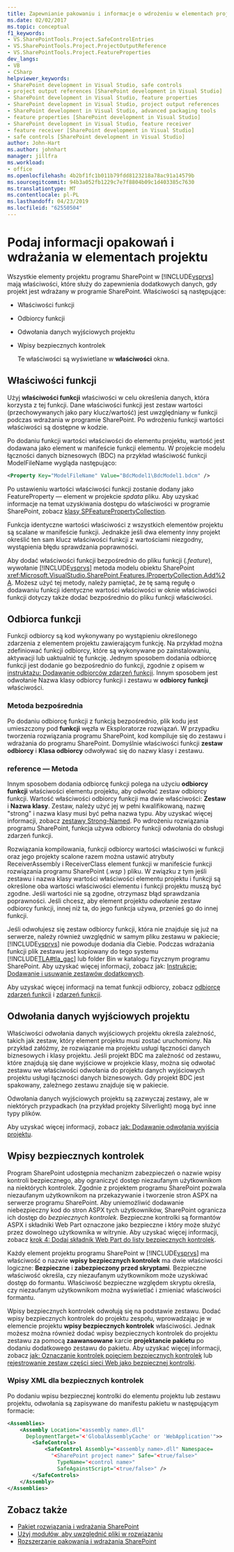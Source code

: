 ```yaml
---
title: Zapewnianie pakowaniu i informacje o wdrożeniu w elementach projektu | Dokumentacja firmy Microsoft
ms.date: 02/02/2017
ms.topic: conceptual
f1_keywords:
- VS.SharePointTools.Project.SafeControlEntries
- VS.SharePointTools.Project.ProjectOutputReference
- VS.SharePointTools.Project.FeatureProperties
dev_langs:
- VB
- CSharp
helpviewer_keywords:
- SharePoint development in Visual Studio, safe controls
- project output references [SharePoint development in Visual Studio]
- SharePoint development in Visual Studio, feature properties
- SharePoint development in Visual Studio, project output references
- SharePoint development in Visual Studio, advanced packaging tools
- feature properties [SharePoint development in Visual Studio]
- SharePoint development in Visual Studio, feature receiver
- feature receiver [SharePoint development in Visual Studio]
- safe controls [SharePoint development in Visual Studio]
author: John-Hart
ms.author: johnhart
manager: jillfra
ms.workload:
- office
ms.openlocfilehash: 4b2bf1fc1b011b79fdd8123218a78ac91a14579b
ms.sourcegitcommit: 94b3a052fb1229c7e7f8804b09c1d403385c7630
ms.translationtype: MT
ms.contentlocale: pl-PL
ms.lasthandoff: 04/23/2019
ms.locfileid: "62550504"
---
```

# <a name="provide-packaging-and-deployment-information-in-project-items"></a>Podaj informacji opakowań i wdrażania w elementach projektu
  Wszystkie elementy projektu programu SharePoint w [!INCLUDE[vsprvs](../sharepoint/includes/vsprvs-md.md)] mają właściwości, które służy do zapewnienia dodatkowych danych, gdy projekt jest wdrażany w programie SharePoint. Właściwości są następujące:

- Właściwości funkcji

- Odbiorcy funkcji

- Odwołania danych wyjściowych projektu

- Wpisy bezpiecznych kontrolek

  Te właściwości są wyświetlane w **właściwości** okna.

## <a name="feature-properties"></a>Właściwości funkcji
 Użyj **właściwości funkcji** właściwości w celu określenia danych, która korzysta z tej funkcji. Dane właściwości funkcji jest zestaw wartości (przechowywanych jako pary klucz/wartość) jest uwzględniany w funkcji podczas wdrażania w programie SharePoint. Po wdrożeniu funkcji wartości właściwości są dostępne w kodzie.

 Po dodaniu funkcji wartości właściwości do elementu projektu, wartość jest dodawana jako element w manifeście funkcji elementu. W projekcie modelu łączności danych biznesowych (BDC) na przykład właściwość funkcji ModelFileName wygląda następująco:

```xml
<Property Key="ModelFileName" Value="BdcModel1\BdcModel1.bdcm" />
```

 Po ustawieniu wartości właściwości funkcji zostanie dodany jako FeatureProperty — element w projekcie *spdata* pliku. Aby uzyskać informacje na temat uzyskiwania dostępu do właściwości w programie SharePoint, zobacz [klasy SPFeaturePropertyCollection](http://go.microsoft.com/fwlink/?LinkId=177391).

 Funkcja identyczne wartości właściwości z wszystkich elementów projektu są scalane w manifeście funkcji. Jednakże jeśli dwa elementy inny projekt określić ten sam klucz właściwości funkcji z wartościami niezgodny, wystąpienia błędu sprawdzania poprawności.

 Aby dodać właściwości funkcji bezpośrednio do pliku funkcji (*.feature*), wywołanie [!INCLUDE[vsprvs](../sharepoint/includes/vsprvs-md.md)] metoda modelu obiektu SharePoint <xref:Microsoft.VisualStudio.SharePoint.Features.IPropertyCollection.Add%2A>. Możesz użyć tej metody, należy pamiętać, że tę samą regułę o dodawaniu funkcji identyczne wartości właściwości w oknie właściwości funkcji dotyczy także dodać bezpośrednio do pliku funkcji właściwości.

## <a name="feature-receiver"></a>Odbiorca funkcji
 Funkcji odbiorcy są kod wykonywany po wystąpieniu określonego zdarzenia z elementem projektu zawierającym funkcję. Na przykład można zdefiniować funkcji odbiorcy, które są wykonywane po zainstalowaniu, aktywacji lub uaktualnić tę funkcję. Jednym sposobem dodania odbiorcę funkcji jest dodanie go bezpośrednio do funkcji, zgodnie z opisem w [instruktażu: Dodawanie odbiorców zdarzeń funkcji](../sharepoint/walkthrough-add-feature-event-receivers.md). Innym sposobem jest odwołanie Nazwa klasy odbiorcy funkcji i zestawu w **odbiorcy funkcji** właściwości.

### <a name="direct-method"></a>Metoda bezpośrednia
 Po dodaniu odbiorcę funkcji z funkcją bezpośrednio, plik kodu jest umieszczony pod **funkcji** węzła w Eksploratorze rozwiązań. W przypadku tworzenia rozwiązania programu SharePoint, kod kompiluje się do zestawu i wdrażania do programu SharePoint. Domyślnie właściwości funkcji **zestaw odbiorcy** i **Klasa odbiorcy** odwoływać się do nazwy klasy i zestawu.

### <a name="reference-method"></a>reference — Metoda
 Innym sposobem dodania odbiorcę funkcji polega na użyciu **odbiorcy funkcji** właściwości elementu projektu, aby odwołać zestaw odbiorcy funkcji. Wartość właściwości odbiorcy funkcji ma dwie właściwości: **Zestaw** i **Nazwa klasy**. Zestaw, należy użyć jej w pełni kwalifikowaną, nazwę "strong" i nazwa klasy musi być pełna nazwa typu. Aby uzyskać więcej informacji, zobacz [zestawy Strong-Named](http://go.microsoft.com/fwlink/?LinkID=169573). Po wdrożeniu rozwiązania programu SharePoint, funkcja używa odbiorcy funkcji odwołania do obsługi zdarzeń funkcji.

 Rozwiązania kompilowania, funkcji odbiorcy wartości właściwości w funkcji oraz jego projekty scalone razem można ustawić atrybuty ReceiverAssembly i ReceiverClass element funkcji w manifeście funkcji rozwiązania programu SharePoint (*.wsp* ) pliku. W związku z tym jeśli zestawu i nazwa klasy wartości właściwości elementu projektu i funkcji są określone oba wartości właściwości elementu i funkcji projektu muszą być zgodne. Jeśli wartości nie są zgodne, otrzymasz błąd sprawdzania poprawności. Jeśli chcesz, aby element projektu odwołanie zestaw odbiorcy funkcji, innej niż ta, do jego funkcja używa, przenieś go do innej funkcji.

 Jeśli odwołujesz się zestaw odbiorcy funkcji, która nie znajduje się już na serwerze, należy również uwzględnić w samym pliku zestawu w pakiecie; [!INCLUDE[vsprvs](../sharepoint/includes/vsprvs-md.md)] nie powoduje dodania dla Ciebie. Podczas wdrażania funkcji plik zestawu jest kopiowany do tego systemu [!INCLUDE[TLA#tla_gac](../sharepoint/includes/tlasharptla-gac-md.md)] lub folder Bin w katalogu fizycznym programu SharePoint. Aby uzyskać więcej informacji, zobacz jak: [Instrukcje: Dodawanie i usuwanie zestawów dodatkowych](../sharepoint/how-to-add-and-remove-additional-assemblies.md).

 Aby uzyskać więcej informacji na temat funkcji odbiorcy, zobacz [odbiorcę zdarzeń funkcji](http://go.microsoft.com/fwlink/?LinkID=169574) i [zdarzeń funkcji](http://go.microsoft.com/fwlink/?LinkID=169575).

## <a name="project-output-references"></a>Odwołania danych wyjściowych projektu
 Właściwości odwołania danych wyjściowych projektu określa zależność, takich jak zestaw, który element projektu musi zostać uruchomiony. Na przykład załóżmy, że rozwiązanie ma projektu usługi łączności danych biznesowych i klasy projektu. Jeśli projekt BDC ma zależność od zestawu, które znajdują się dane wyjściowe w projekcie klasy, można się odwołać zestawu we właściwości odwołania do projektu danych wyjściowych projektu usługi łączności danych biznesowych. Gdy projekt BDC jest spakowany, zależnego zestawu znajduje się w pakiecie.

 Odwołania danych wyjściowych projektu są zazwyczaj zestawy, ale w niektórych przypadkach (na przykład projekty Silverlight) mogą być inne typy plików.

 Aby uzyskać więcej informacji, zobacz [jak: Dodawanie odwołania wyjścia projektu](../sharepoint/how-to-add-a-project-output-reference.md).

## <a name="safe-control-entries"></a>Wpisy bezpiecznych kontrolek
 Program SharePoint udostępnia mechanizm zabezpieczeń o nazwie wpisy kontroli bezpiecznego, aby ograniczyć dostęp niezaufanym użytkownikom na niektórych kontrolek. Zgodnie z projektem programu SharePoint pozwala niezaufanym użytkownikom na przekazywanie i tworzenie stron ASPX na serwerze programu SharePoint. Aby uniemożliwić dodawanie niebezpieczny kod do stron ASPX tych użytkowników, SharePoint ogranicza ich dostęp do *bezpiecznych kontrolek*. Bezpieczne kontrolki są formantów ASPX i składniki Web Part oznaczone jako bezpieczne i który może służyć przez dowolnego użytkownika w witrynie. Aby uzyskać więcej informacji, zobacz [krok 4: Dodaj składnik Web Part do listy bezpiecznych kontrolek](http://go.microsoft.com/fwlink/?LinkID=171014).

 Każdy element projektu programu SharePoint w [!INCLUDE[vsprvs](../sharepoint/includes/vsprvs-md.md)] ma właściwość o nazwie **wpisy bezpiecznych kontrolek** ma dwie właściwości logiczne: **Bezpieczne** i **zabezpieczony przed skryptami**. Bezpieczne właściwość określa, czy niezaufanym użytkownikom może uzyskiwać dostęp do formantu. Właściwość bezpieczne względem skryptu określa, czy niezaufanym użytkownikom można wyświetlać i zmieniać właściwości formantu.

 Wpisy bezpiecznych kontrolek odwołują się na podstawie zestawu. Dodać wpisy bezpiecznych kontrolek do projektu zespołu, wprowadzając je w elemencie projektu **wpisy bezpiecznych kontrolek** właściwości. Jednak możesz można również dodać wpisy bezpiecznych kontrolek do projektu zestawu za pomocą **zaawansowane** karcie **projektancie pakietu** po dodaniu dodatkowego zestawu do pakietu. Aby uzyskać więcej informacji, zobacz [jak: Oznaczanie kontrolek pojęciem bezpiecznych kontrolek](../sharepoint/how-to-mark-controls-as-safe-controls.md) lub [rejestrowanie zestaw części sieci Web jako bezpiecznej kontrolki](http://go.microsoft.com/fwlink/?LinkID=171013).

### <a name="xml-entries-for-safe-controls"></a>Wpisy XML dla bezpiecznych kontrolek
 Po dodaniu wpisu bezpiecznej kontrolki do elementu projektu lub zestawu projektu, odwołania są zapisywane do manifestu pakietu w następującym formacie:

```xml
<Assemblies>
    <Assembly Location="<assembly name>.dll"
      DeploymentTarget="<'GlobalAssemblyCache' or 'WebApplication'">>
        <SafeControls>
            <SafeControl Assembly="<assembly name>.dll" Namespace=
              "<SharePoint project name>" Safe="<true/false>"
                TypeName="<control name>"
                SafeAgainstScript="<true/false>" />
        </SafeControls>
    </Assembly>
</Assemblies>
```

## <a name="see-also"></a>Zobacz także
- [Pakiet rozwiązania i wdrażania SharePoint](../sharepoint/packaging-and-deploying-sharepoint-solutions.md)
- [Użyj modułów, aby uwzględnić pliki w rozwiązaniu](../sharepoint/using-modules-to-include-files-in-the-solution.md)
- [Rozszerzanie pakowania i wdrażania SharePoint](../sharepoint/extending-sharepoint-packaging-and-deployment.md)
